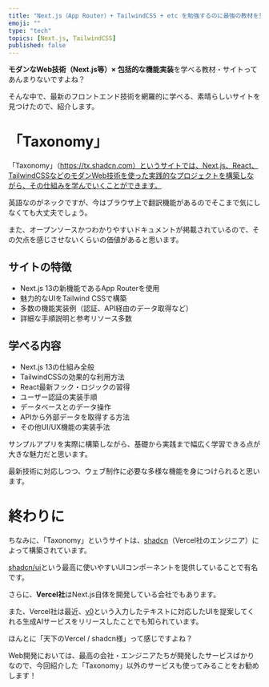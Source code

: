 ```yaml
---
title: "Next.js（App Router）+ TailwindCSS + etc を勉強するのに最強の教材を見つけたかも!?"
emoji: ""
type: "tech"
topics: [Next.js, TailwindCSS]
published: false
---
```

**モダンなWeb技術（Next.js等）× 包括的な機能実装**を学べる教材・サイトってあんまりないですよね？

そんな中で、最新のフロントエンド技術を網羅的に学べる、素晴らしいサイトを見つけたので、紹介します。

# 「Taxonomy」

「Taxonomy」（https://tx.shadcn.com）というサイトでは、Next.js、React、TailwindCSSなどのモダンWeb技術を使った実践的なプロジェクトを構築しながら、その仕組みを学んでいくことができます。

英語なのがネックですが、今はブラウザ上で翻訳機能があるのでそこまで気にしなくても大丈夫でしょう。

また、オープンソースかつわかりやすいドキュメントが掲載されているので、その欠点を感じさせないくらいの価値があると思います。

## サイトの特徴

- Next.js 13の新機能であるApp Routerを使用
- 魅力的なUIをTailwind CSSで構築
- 多数の機能実装例（認証、API経由のデータ取得など）
- 詳細な手順説明と参考リソース多数

## 学べる内容

- Next.js 13の仕組み全般
- TailwindCSSの効果的な利用方法
- React最新フック・ロジックの習得
- ユーザー認証の実装手順
- データベースとのデータ操作
- APIから外部データを取得する方法
- その他UI/UX機能の実装手法

サンプルアプリを実際に構築しながら、基礎から実践まで幅広く学習できる点が大きな魅力だと思います。

最新技術に対応しつつ、ウェブ制作に必要な多様な機能を身につけられると思います。

# 終わりに

ちなみに、「Taxonomy」というサイトは、[shadcn](https://twitter.com/shadcn)（Vercel社のエンジニア）によって構築されています。

[shadcn/ui](https://ui.shadcn.com/)という最高に使いやすいUIコンポーネントを提供していることで有名です。

さらに、**Vercel社**はNext.js自体を開発している会社でもあります。

また、Vercel社は最近、[v0](https://v0.dev/)という入力したテキストに対応したUIを提案してくれる生成AIサービスをリリースしたことでも知られています。

ほんとに「天下のVercel / shadcn様」って感じですよね？

Web開発においては、最高の会社・エンジニアたちが開発したサービスばかりなので、今回紹介した「Taxonomy」以外のサービスも使ってみることをお勧めします！